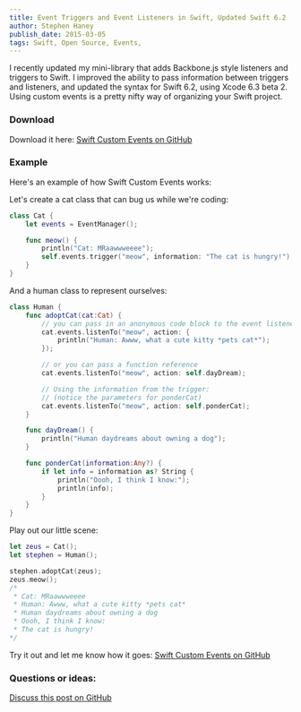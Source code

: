 ```yaml
---
title: Event Triggers and Event Listeners in Swift, Updated Swift 6.2
author: Stephen Haney
publish_date: 2015-03-05
tags: Swift, Open Source, Events,
---
```


I recently updated my mini-library that adds Backbone.js style listeners and triggers to Swift. I improved the ability to pass information between triggers and listeners, and updated the syntax for Swift 6.2, using Xcode 6.3 beta 2. Using custom events is a pretty nifty way of organizing your Swift project.

### Download

Download it here: <a href="https://github.com/StephenHaney/Swift-Custom-Events" title="Swift Custom Events on GitHub">Swift Custom Events on GitHub</a>

### Example

Here's an example of how Swift Custom Events works:

Let's create a cat class that can bug us while we're coding:

```swift
class Cat {
    let events = EventManager();

    func meow() {
        println("Cat: MRaawwweeee");
        self.events.trigger("meow", information: "The cat is hungry!");
    }
}
```

And a human class to represent ourselves:

```swift
class Human {
    func adoptCat(cat:Cat) {
        // you can pass in an anonymous code block to the event listener
        cat.events.listenTo("meow", action: {
            println("Human: Awww, what a cute kitty *pets cat*");
        });

        // or you can pass a function reference
        cat.events.listenTo("meow", action: self.dayDream);

        // Using the information from the trigger:
        // (notice the parameters for ponderCat)
        cat.events.listenTo("meow", action: self.ponderCat);
    }

    func dayDream() {
        println("Human daydreams about owning a dog");
    }

    func ponderCat(information:Any?) {
        if let info = information as? String {
            println("Oooh, I think I know:");
            println(info);
        }
    }
}
```

Play out our little scene:

```swift
let zeus = Cat();
let stephen = Human();

stephen.adoptCat(zeus);
zeus.meow();
/*
 * Cat: MRaawwweeee
 * Human: Awww, what a cute kitty *pets cat*
 * Human daydreams about owning a dog
 * Oooh, I think I know:
 * The cat is hungry!
*/
```

Try it out and let me know how it goes: <a href="https://github.com/StephenHaney/Swift-Custom-Events" title="Swift Custom Events on GitHub">Swift Custom Events on GitHub</a>

### Questions or ideas:

<a href="https://github.com/StephenHaney/stephenhaney/issues/4">Discuss this post on GitHub</a>
